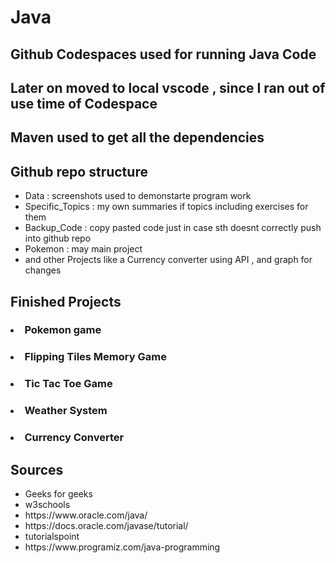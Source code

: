 # Java
## Github Codespaces used for running Java Code 
## Later on moved to local vscode , since I ran out of use time of Codespace
## Maven used to get all the dependencies 

## Github repo structure 
- Data : screenshots used to demonstarte program work
- Specific_Topics : my own summaries if topics including exercises for them
- Backup_Code : copy pasted code just in case sth doesnt correctly push into github repo
- Pokemon : may main project
- and other Projects like a Currency converter using API , and graph for changes 



## Finished Projects
### <ul>
### <li>  Pokemon game  </li>
### <li> Flipping Tiles Memory Game </li>
### <li> Tic Tac Toe Game </li>
### <li> Weather System </li>
### <li> Currency Converter </li>
### </ul>


## Sources 

<ul>
  <li>Geeks for geeks </li>
  <li> w3schools </li>
  <li>https://www.oracle.com/java/</li>
  <li>https://docs.oracle.com/javase/tutorial/</li>
  <li>tutorialspoint</li>
  <li>https://www.programiz.com/java-programming</li>
</ul>

